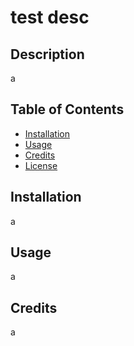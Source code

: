 # test desc

## Description
a

## Table of Contents
- [Installation](#installation)
- [Usage](#usage)
- [Credits](#credits)
- [License](#license)

## Installation
a

## Usage
a

## Credits
a
